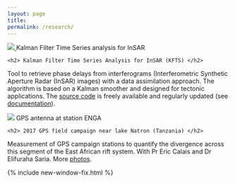 ```yaml
---
layout: page
title:
permalink: /research/
---
```



<div class="pubs">
  <div class="articles">
   <div class="captioned-img align=right">
    <a href="../images/kftsschematic.JPG">
    <img src="../images/kftsschematic.JPG" /> </a>
    Kalman Filter Time Series analysis for InSAR
   </div> 
  </div>
  <div class="articles">

    <h2> Kalman Filter Time Series Analysis for InSAR (KFTS) </h2>
    
 <p >Tool to retrieve phase delays from interferograms (Interferometric Synthetic Aperture Radar (InSAR) images) with a data assimilation approach. 
The algorithm is based on a Kalman smoother and designed for tectonic applications. 
The <a href="https://github.com/ManonDls/KFTS-InSAR">source code</a> is freely available and 
regularly updated (see <a href="https://manondls.github.io/KFTS-InSAR/">documentation</a>). </p> 
   
  </div>
</div>



<div class="pubs">
  <div class="articles">
   <div class="captioned-img align=right">
    <img src="../images/stationENGA.JPG" />
    GPS antenna at station ENGA 
   </div>
  </div>
  <div class="articles">

    <h2> 2017 GPS field campaign near lake Natron (Tanzania) </h2>

 <p > Measurement of GPS campaign stations to quantify the divergence across this segment of the East African rift system.
With Pr Eric Calais and Dr Elifuraha Saria.
More <a href="http://www.geologie.ens.fr/~ecalais/research/natron-2017-gps-field-campa/">photos</a>. </p>
  
  </div>
</div>

 

{% include new-window-fix.html %}

